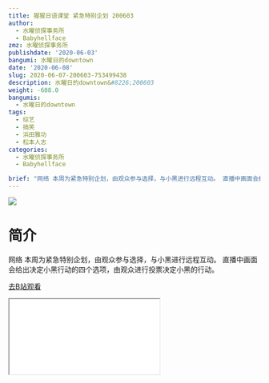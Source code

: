 ```yaml
---
title: 猩猩日语课堂 紧急特别企划 200603
author:
  - 水曜侦探事务所
  - Babyhellface
zmz: 水曜侦探事务所
publishdate: '2020-06-03'
bangumi: 水曜日的downtown
date: '2020-06-08'
slug: 2020-06-07-200603-753499438
description: 水曜日的downtown&#8226;200603
weight: -608.0
bangumis:
  - 水曜日的downtown
tags:
  - 综艺
  - 搞笑
  - 浜田雅功
  - 松本人志
categories:
  - 水曜侦探事务所
  - Babyhellface

brief: "网络 本周为紧急特别企划，由观众参与选择，与小黑进行远程互动。 直播中画面会给出决定小黑行动的四个选项，由观众进行投票决定小黑的行动。"
---
```

![](https://raw.githubusercontent.com/tcgriffith/owaraisite/master/static/tmpimg/ae26f797ac2924f33f36ea8019105af4f1e7114b.jpg.480.jpg)
# 简介  
网络
本周为紧急特别企划，由观众参与选择，与小黑进行远程互动。
直播中画面会给出决定小黑行动的四个选项，由观众进行投票决定小黑的行动。  

[去B站观看](https://www.bilibili.com/video/av753499438/)
<div class ="resp-container"><iframe class="testiframe" src="//player.bilibili.com/player.html?aid=753499438"", scrolling="no", allowfullscreen="true" > </iframe></div> 
